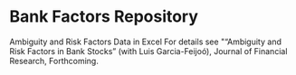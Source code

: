 # Bank Factors Repository
 Ambiguity and Risk Factors Data in Excel
 For details see "“Ambiguity and Risk Factors in Bank Stocks” (with Luis Garcia-Feijoó), Journal of Financial Research, Forthcoming.
